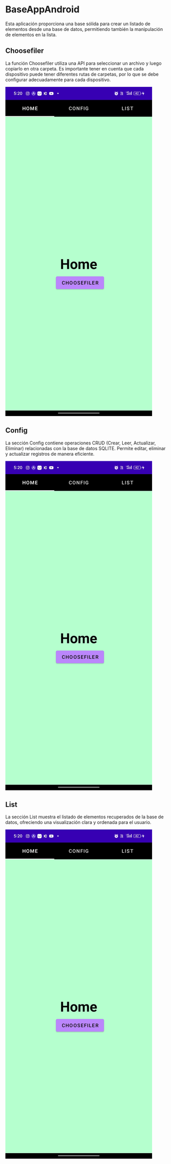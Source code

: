 # BaseAppAndroid

Esta aplicación proporciona una base sólida para crear un listado de elementos desde una base de datos, permitiendo también la manipulación de elementos en la lista.

## Choosefiler

La función Choosefiler utiliza una API para seleccionar un archivo y luego copiarlo en otra carpeta. Es importante tener en cuenta que cada dispositivo puede tener diferentes rutas de carpetas, por lo que se debe configurar adecuadamente para cada dispositivo.

![Choosefiler](https://github.com/k-tw0/BaseAppAndroid/blob/master/Screenshot_2024-04-11-17-20-25-16_32ed36cca06f6904924e49fea8487620.jpg)

## Config

La sección Config contiene operaciones CRUD (Crear, Leer, Actualizar, Eliminar) relacionadas con la base de datos SQLITE. Permite editar, eliminar y actualizar registros de manera eficiente.

![Config](https://github.com/k-tw0/BaseAppAndroid/blob/master/Screenshot_2024-04-11-17-20-25-16_32ed36cca06f6904924e49fea8487620.jpg)

## List

La sección List muestra el listado de elementos recuperados de la base de datos, ofreciendo una visualización clara y ordenada para el usuario.

![List](https://github.com/k-tw0/BaseAppAndroid/blob/master/Screenshot_2024-04-11-17-20-25-16_32ed36cca06f6904924e49fea8487620.jpg)
